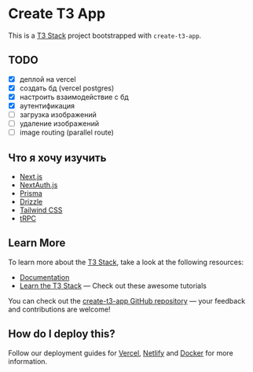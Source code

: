 # Create T3 App

This is a [T3 Stack](https://create.t3.gg/) project bootstrapped with `create-t3-app`.

## TODO

- [x] деплой на vercel
- [x] создать бд (vercel postgres)
- [x] настроить взаимодействие с бд
- [x] аутентификация
- [ ] загрузка изображений
- [ ] удаление изображений
- [ ] image routing (parallel route)

## Что я хочу изучить

- [Next.js](https://nextjs.org)
- [NextAuth.js](https://next-auth.js.org)
- [Prisma](https://prisma.io)
- [Drizzle](https://orm.drizzle.team)
- [Tailwind CSS](https://tailwindcss.com)
- [tRPC](https://trpc.io)

## Learn More

To learn more about the [T3 Stack](https://create.t3.gg/), take a look at the following resources:

- [Documentation](https://create.t3.gg/)
- [Learn the T3 Stack](https://create.t3.gg/en/faq#what-learning-resources-are-currently-available) — Check out these awesome tutorials

You can check out the [create-t3-app GitHub repository](https://github.com/t3-oss/create-t3-app) — your feedback and contributions are welcome!

## How do I deploy this?

Follow our deployment guides for [Vercel](https://create.t3.gg/en/deployment/vercel), [Netlify](https://create.t3.gg/en/deployment/netlify) and [Docker](https://create.t3.gg/en/deployment/docker) for more information.
